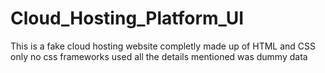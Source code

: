 # Cloud_Hosting_Platform_UI
This is a fake cloud hosting website completly made up of HTML and CSS only
no css frameworks used
all the details mentioned was dummy data
